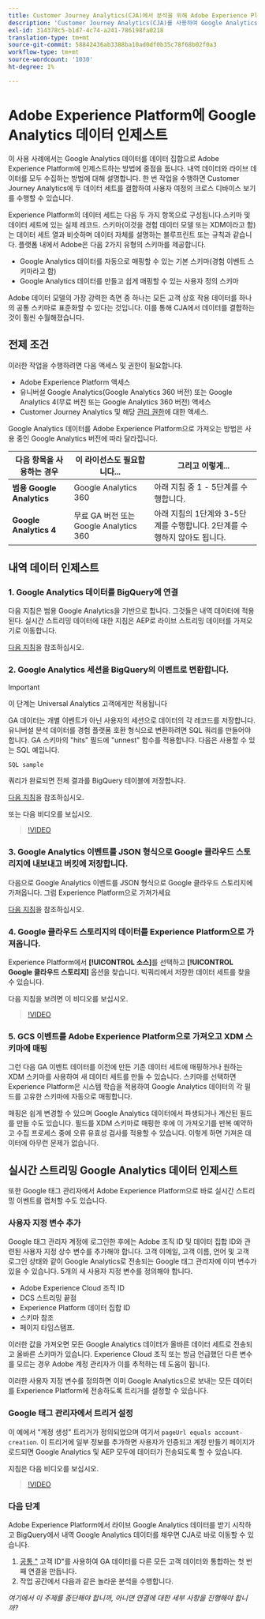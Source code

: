 ```yaml
---
title: Customer Journey Analytics(CJA)에서 분석을 위해 Adobe Experience Platform으로 Google Analytics 데이터를 가져오는 방법
description: 'Customer Journey Analytics(CJA)를 사용하여 Google Analytics 및 firebase 데이터를 Adobe Experience Platform에 인제스트하는 방법에 대해 설명합니다. '
exl-id: 314378c5-b1d7-4c74-a241-786198fa0218
translation-type: tm+mt
source-git-commit: 58842436ab3388ba10ad0df0b35c78f68b02f0a3
workflow-type: tm+mt
source-wordcount: '1030'
ht-degree: 1%

---
```



# Adobe Experience Platform에 Google Analytics 데이터 인제스트

이 사용 사례에서는 Google Analytics 데이터를 데이터 집합으로 Adobe Experience Platform에 인제스트하는 방법에 중점을 둡니다. 내역 데이터와 라이브 데이터를 모두 수집하는 방법에 대해 설명합니다. 한 번 작업을 수행하면 Customer Journey Analytics에 두 데이터 세트를 결합하여 사용자 여정의 크로스 디바이스 보기를 수행할 수 있습니다.

Experience Platform의 데이터 세트는 다음 두 가지 항목으로 구성됩니다.스키마 및 데이터 세트에 있는 실제 레코드. 스키마(이것을 경험 데이터 모델 또는 XDM이라고 함)는 데이터 세트 열과 비슷하며 데이터 자체를 설명하는 블루프린트 또는 규칙과 같습니다. 플랫폼 내에서 Adobe은 다음 2가지 유형의 스키마를 제공합니다.

* Google Analytics 데이터를 자동으로 매핑할 수 있는 기본 스키마(경험 이벤트 스키마라고 함)
* Google Analytics 데이터를 만들고 쉽게 매핑할 수 있는 사용자 정의 스키마

Adobe 데이터 모델의 가장 강력한 측면 중 하나는 모든 고객 상호 작용 데이터를 하나의 공통 스키마로 표준화할 수 있다는 것입니다. 이를 통해 CJA에서 데이터를 결합하는 것이 훨씬 수월해졌습니다.

## 전제 조건

이러한 작업을 수행하려면 다음 액세스 및 권한이 필요합니다.

* Adobe Experience Platform 액세스
* 유니버설 Google Analytics(Google Analytics 360 버전) 또는 Google Analytics 4(무료 버전 또는 Google Analytics 360 버전) 액세스
* Customer Journey Analytics 및 해당 [관리 권한](https://experienceleague.adobe.com/docs/analytics-platform/using/cja-overview/cja-overview.html?lang=en#admin-access-permissions)에 대한 액세스.

Google Analytics 데이터를 Adobe Experience Platform으로 가져오는 방법은 사용 중인 Google Analytics 버전에 따라 달라집니다.

| 다음 항목을 사용하는 경우 | 이 라이선스도 필요합니다... | 그리고 이렇게... |
| --- | --- | --- |
| **범용 Google Analytics** | Google Analytics 360 | 아래 지침 중 1 - 5단계를 수행합니다. |
| **Google Analytics 4** | 무료 GA 버전 또는 Google Analytics 360 | 아래 지침의 1단계와 3-5단계를 수행합니다. 2단계를 수행하지 않아도 됩니다. |

## 내역 데이터 인제스트

### 1. Google Analytics 데이터를 BigQuery에 연결

다음 지침은 범용 Google Analytics을 기반으로 합니다. 그것들은 내역 데이터에 적용된다. 실시간 스트리밍 데이터에 대한 지침은 AEP로 라이브 스트리밍 데이터를 가져오기로 이동합니다.

[다음 지침](https://support.google.com/analytics/answer/3416092?hl=en)을 참조하십시오.

### 2. Google Analytics 세션을 BigQuery의 이벤트로 변환합니다.

>[!IMPORTANT]
>
>이 단계는 Universal Analytics 고객에게만 적용됩니다

GA 데이터는 개별 이벤트가 아닌 사용자의 세션으로 데이터의 각 레코드를 저장합니다. 유니버설 분석 데이터를 경험 플랫폼 호환 형식으로 변환하려면 SQL 쿼리를 만들어야 합니다. GA 스키마의 &quot;hits&quot; 필드에 &quot;unnest&quot; 함수를 적용합니다. 다음은 사용할 수 있는 SQL 예입니다.

`SQL sample`

쿼리가 완료되면 전체 결과를 BigQuery 테이블에 저장합니다.

[다음 지침](https://support.google.com/analytics/answer/3437618?hl=en)을 참조하십시오.

또는 다음 비디오를 보십시오.

>[!VIDEO](https://video.tv.adobe.com/v/332634)

### 3. Google Analytics 이벤트를 JSON 형식으로 Google 클라우드 스토리지에 내보내고 버킷에 저장합니다.

다음으로 Google Analytics 이벤트를 JSON 형식으로 Google 클라우드 스토리지에 가져옵니다. 그럼 Experience Platform으로 가져가세요

[다음 지침](https://support.google.com/analytics/answer/3437719?hl=en&amp;ref_topic=3416089)을 참조하십시오.

### 4. Google 클라우드 스토리지의 데이터를 Experience Platform으로 가져옵니다.

Experience Platform에서 **[!UICONTROL 소스]**&#x200B;를 선택하고 **[!UICONTROL Google 클라우드 스토리지]** 옵션을 찾습니다. 빅쿼리에서 저장한 데이터 세트를 찾을 수 있습니다.

다음 지침을 보려면 이 비디오를 보십시오.

>[!VIDEO](https://video.tv.adobe.com/v/332641)

### 5. GCS 이벤트를 Adobe Experience Platform으로 가져오고 XDM 스키마에 매핑

그런 다음 GA 이벤트 데이터를 이전에 만든 기존 데이터 세트에 매핑하거나 원하는 XDM 스키마를 사용하여 새 데이터 세트를 만들 수 있습니다. 스키마를 선택하면 Experience Platform은 시스템 학습을 적용하여 Google Analytics 데이터의 각 필드를 고유한 스키마에 자동으로 매핑합니다.

매핑은 쉽게 변경할 수 있으며 Google Analytics 데이터에서 파생되거나 계산된 필드를 만들 수도 있습니다. 필드를 XDM 스키마로 매핑한 후에 이 가져오기를 반복 예약하고 수집 프로세스 중에 오류 유효성 검사를 적용할 수 있습니다. 이렇게 하면 가져온 데이터에 아무런 문제가 없습니다.

## 실시간 스트리밍 Google Analytics 데이터 인제스트

또한 Google 태그 관리자에서 Adobe Experience Platform으로 바로 실시간 스트리밍 이벤트를 캡처할 수도 있습니다.

### 사용자 지정 변수 추가

Google 태그 관리자 계정에 로그인한 후에는 Adobe 조직 ID 및 데이터 집합 ID와 관련된 사용자 지정 상수 변수를 추가해야 합니다. 고객 이메일, 고객 이름, 언어 및 고객 로그인 상태와 같이 Google Analytics로 전송되는 Google 태그 관리자에 이미 변수가 있을 수 있습니다. 5개의 새 사용자 지정 변수를 정의해야 합니다.

* Adobe Experience Cloud 조직 ID
* DCS 스트리밍 끝점
* Experience Platform 데이터 집합 ID
* 스키마 참조
* 페이지 타임스탬프.

이러한 값을 가져오면 모든 Google Analytics 데이터가 올바른 데이터 세트로 전송되고 올바른 스키마가 있습니다. Experience Cloud 조직 또는 방금 언급했던 다른 변수를 모르는 경우 Adobe 계정 관리자가 이를 추적하는 데 도움이 됩니다.

이러한 사용자 지정 변수를 정의하면 이미 Google Analytics으로 보내는 모든 데이터를 Experience Platform에 전송하도록 트리거를 설정할 수 있습니다.

### Google 태그 관리자에서 트리거 설정

이 예에서 &quot;계정 생성&quot; 트리거가 정의되었으며 여기서 `pageUrl equals account-creation`. 이 트리거에 일부 정보를 추가하면 사용자가 인증되고 계정 만들기 페이지가 로드되면 Google Analytics 및 AEP 모두에 데이터가 전송되도록 할 수 있습니다.

지침은 다음 비디오를 보십시오.

>[!VIDEO](https://video.tv.adobe.com/v/332668)

### 다음 단계

Adobe Experience Platform에서 라이브 Google Analytics 데이터를 받기 시작하고 BigQuery에서 내역 Google Analytics 데이터를 채우면 CJA로 바로 이동할 수 있습니다.

1. [공통 &quot;](/help/connections/create-connection.md) 고객 ID&quot;를 사용하여 GA 데이터를 다른 모든 고객 데이터와 통합하는 첫 번째 연결을 만듭니다.
1. 작업 공간에서 다음과 같은 놀라운 분석을 수행합니다.

*여기에서 이 주제를 중단해야 합니까, 아니면 연결에 대한 세부 사항을 진행해야 합니까?*